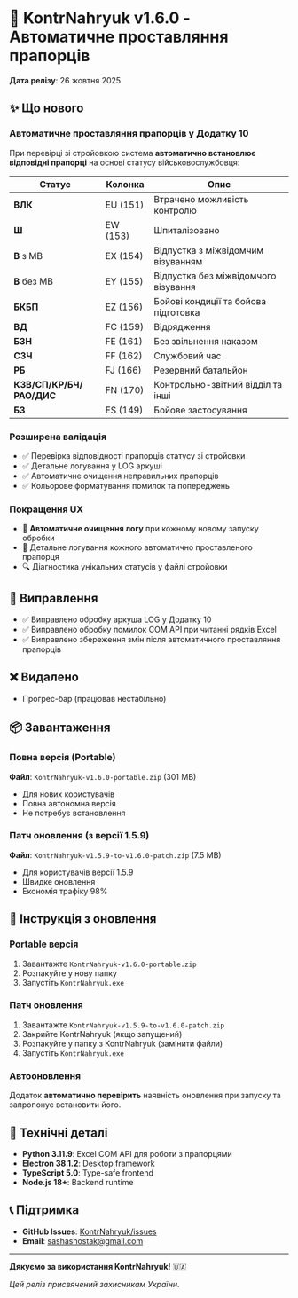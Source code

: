 # 🎉 KontrNahryuk v1.6.0 - Автоматичне проставляння прапорців

**Дата релізу**: 26 жовтня 2025

## ✨ Що нового

### Автоматичне проставляння прапорців у Додатку 10

При перевірці зі стройовкою система **автоматично встановлює відповідні прапорці** на основі статусу військовослужбовця:

| Статус | Колонка | Опис |
|--------|---------|------|
| **ВЛК** | EU (151) | Втрачено можливість контролю |
| **Ш** | EW (153) | Шпиталізовано |
| **В** з МВ | EX (154) | Відпустка з міжвідомчим візуванням |
| **В** без МВ | EY (155) | Відпустка без міжвідомчого візування |
| **БКБП** | EZ (156) | Бойові кондиції та бойова підготовка |
| **ВД** | FC (159) | Відрядження |
| **БЗН** | FE (161) | Без звільнення наказом |
| **СЗЧ** | FF (162) | Службовий час |
| **РБ** | FJ (166) | Резервний батальйон |
| **КЗВ/СП/КР/БЧ/РАО/ДИС** | FN (170) | Контрольно-звітний відділ та інші |
| **БЗ** | ES (149) | Бойове застосування |

### Розширена валідація
- ✅ Перевірка відповідності прапорців статусу зі стройовки
- ✅ Детальне логування у LOG аркуші
- ✅ Автоматичне очищення неправильних прапорців
- ✅ Кольорове форматування помилок та попереджень

### Покращення UX
- 🧹 **Автоматичне очищення логу** при кожному новому запуску обробки
- 📝 Детальне логування кожного автоматично проставленого прапорця
- 🔍 Діагностика унікальних статусів у файлі стройовки

## 🐛 Виправлення

- ✅ Виправлено обробку аркуша LOG у Додатку 10
- ✅ Виправлено обробку помилок COM API при читанні рядків Excel
- ✅ Виправлено збереження змін після автоматичного проставляння прапорців

## ❌ Видалено

- Прогрес-бар (працював нестабільно)

## 📦 Завантаження

### Повна версія (Portable)
**Файл**: `KontrNahryuk-v1.6.0-portable.zip` (301 MB)
- Для нових користувачів
- Повна автономна версія
- Не потребує встановлення

### Патч оновлення (з версії 1.5.9)
**Файл**: `KontrNahryuk-v1.5.9-to-v1.6.0-patch.zip` (7.5 MB)
- Для користувачів версії 1.5.9
- Швидке оновлення
- Економія трафіку 98%

## 📝 Інструкція з оновлення

### Portable версія
1. Завантажте `KontrNahryuk-v1.6.0-portable.zip`
2. Розпакуйте у нову папку
3. Запустіть `KontrNahryuk.exe`

### Патч оновлення
1. Завантажте `KontrNahryuk-v1.5.9-to-v1.6.0-patch.zip`
2. Закрийте KontrNahryuk (якщо запущений)
3. Розпакуйте у папку з KontrNahryuk (замінити файли)
4. Запустіть `KontrNahryuk.exe`

### Автооновлення
Додаток **автоматично перевірить** наявність оновлення при запуску та запропонує встановити його.

## 🔧 Технічні деталі

- **Python 3.11.9**: Excel COM API для роботи з прапорцями
- **Electron 38.1.2**: Desktop framework
- **TypeScript 5.0**: Type-safe frontend
- **Node.js 18+**: Backend runtime

## 📞 Підтримка

- **GitHub Issues**: [KontrNahryuk/issues](https://github.com/sashashostak/KontrNahryuk/issues)
- **Email**: sashashostak@gmail.com

---

**Дякуємо за використання KontrNahryuk!** 🇺🇦

*Цей реліз присвячений захисникам України.*
